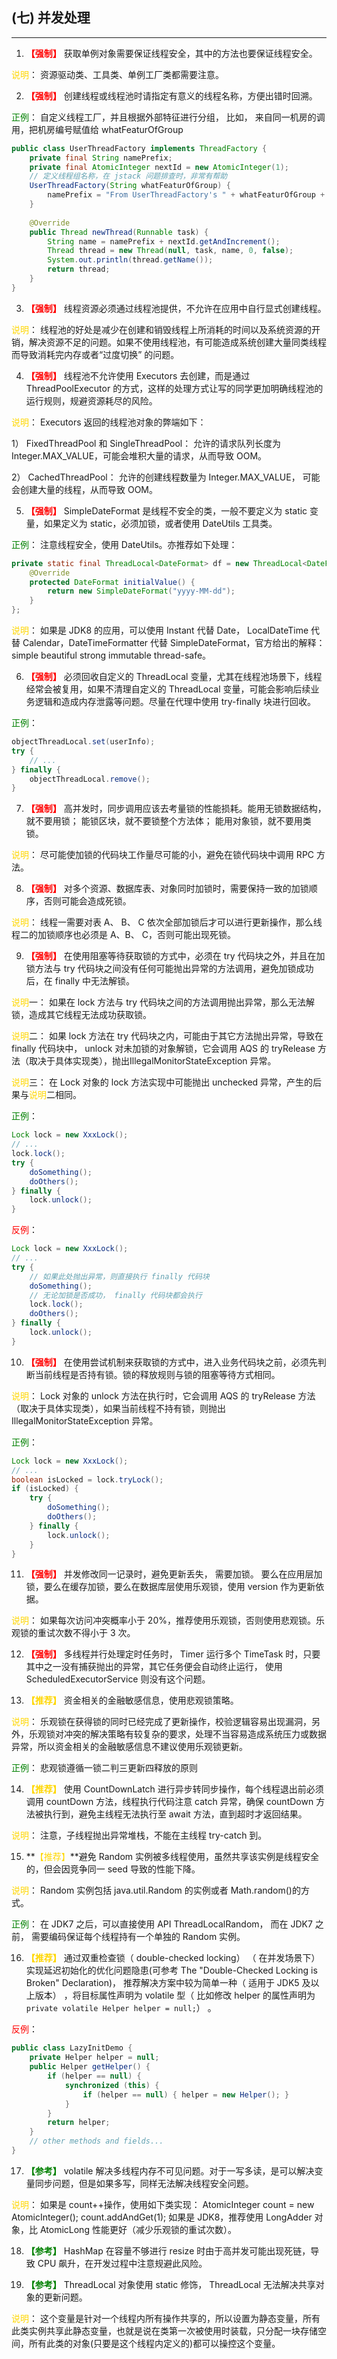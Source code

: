 ## (七) 并发处理 

---

1. **<font color=#FF0000>【强制】</font>**  获取单例对象需要保证线程安全，其中的方法也要保证线程安全。

<font color=#FFD700>说明</font>： 资源驱动类、工具类、单例工厂类都需要注意。


2. **<font color=#FF0000>【强制】</font>**  创建线程或线程池时请指定有意义的线程名称，方便出错时回溯。

<font color=#008000>正例</font>： 自定义线程工厂，并且根据外部特征进行分组， 比如， 来自同一机房的调用，把机房编号赋值给 whatFeaturOfGroup

```java
public class UserThreadFactory implements ThreadFactory {
    private final String namePrefix;
    private final AtomicInteger nextId = new AtomicInteger(1);
    // 定义线程组名称，在 jstack 问题排查时，非常有帮助
    UserThreadFactory(String whatFeaturOfGroup) {
        namePrefix = "From UserThreadFactory's " + whatFeaturOfGroup + "-Worker-";
    }
    
	@Override
    public Thread newThread(Runnable task) {
        String name = namePrefix + nextId.getAndIncrement();
        Thread thread = new Thread(null, task, name, 0, false);
        System.out.println(thread.getName());
        return thread;
    }
}
```


3. **<font color=#FF0000>【强制】</font>**  线程资源必须通过线程池提供，不允许在应用中自行显式创建线程。

<font color=#FFD700>说明</font>： 线程池的好处是减少在创建和销毁线程上所消耗的时间以及系统资源的开销，解决资源不足的问题。如果不使用线程池，有可能造成系统创建大量同类线程而导致消耗完内存或者“过度切换” 的问题。


4. **<font color=#FF0000>【强制】</font>**  线程池不允许使用 Executors 去创建，而是通过 ThreadPoolExecutor 的方式，这样的处理方式让写的同学更加明确线程池的运行规则，规避资源耗尽的风险。

<font color=#FFD700>说明</font>： Executors 返回的线程池对象的弊端如下：

1） FixedThreadPool 和 SingleThreadPool：
允许的请求队列长度为 Integer.MAX_VALUE，可能会堆积大量的请求，从而导致 OOM。

2） CachedThreadPool：
允许的创建线程数量为 Integer.MAX_VALUE， 可能会创建大量的线程，从而导致 OOM。


5. **<font color=#FF0000>【强制】</font>**  SimpleDateFormat 是线程不安全的类，一般不要定义为 static 变量，如果定义为 static，必须加锁，或者使用 DateUtils 工具类。

<font color=#008000>正例</font>： 注意线程安全，使用 DateUtils。亦推荐如下处理：

```java
private static final ThreadLocal<DateFormat> df = new ThreadLocal<DateFormat>() {
    @Override
    protected DateFormat initialValue() {
        return new SimpleDateFormat("yyyy-MM-dd");
    }
};
```

<font color=#FFD700>说明</font>： 如果是 JDK8 的应用，可以使用 Instant 代替 Date， LocalDateTime 代替 Calendar，DateTimeFormatter 代替 SimpleDateFormat，官方给出的解释： simple beautiful strong immutable thread-safe。


6. **<font color=#FF0000>【强制】</font>**  必须回收自定义的 ThreadLocal 变量，尤其在线程池场景下，线程经常会被复用，如果不清理自定义的 ThreadLocal 变量，可能会影响后续业务逻辑和造成内存泄露等问题。尽量在代理中使用 try-finally 块进行回收。

<font color=#008000>正例</font>：

```java
objectThreadLocal.set(userInfo);
try {
    // ...
} finally {
    objectThreadLocal.remove();
}
```


7. **<font color=#FF0000>【强制】</font>**  高并发时，同步调用应该去考量锁的性能损耗。能用无锁数据结构，就不要用锁； 能锁区块，就不要锁整个方法体； 能用对象锁，就不要用类锁。

<font color=#FFD700>说明</font>： 尽可能使加锁的代码块工作量尽可能的小，避免在锁代码块中调用 RPC 方法。


8. **<font color=#FF0000>【强制】</font>**  对多个资源、数据库表、对象同时加锁时，需要保持一致的加锁顺序，否则可能会造成死锁。

<font color=#FFD700>说明</font>： 线程一需要对表 A、 B、 C 依次全部加锁后才可以进行更新操作，那么线程二的加锁顺序也必须是 A、B、 C，否则可能出现死锁。


9. **<font color=#FF0000>【强制】</font>**  在使用阻塞等待获取锁的方式中，必须在 try 代码块之外，并且在加锁方法与 try 代码块之间没有任何可能抛出异常的方法调用，避免加锁成功后，在 finally 中无法解锁。

<font color=#FFD700>说明</font>一： 如果在 lock 方法与 try 代码块之间的方法调用抛出异常，那么无法解锁，造成其它线程无法成功获取锁。

<font color=#FFD700>说明</font>二： 如果 lock 方法在 try 代码块之内，可能由于其它方法抛出异常，导致在 finally 代码块中， unlock 对未加锁的对象解锁，它会调用 AQS 的 tryRelease 方法（取决于具体实现类），抛出IllegalMonitorStateException 异常。

<font color=#FFD700>说明</font>三： 在 Lock 对象的 lock 方法实现中可能抛出 unchecked 异常，产生的后果与<font color=#FFD700>说明</font>二相同。

<font color=#008000>正例</font>：

```java
Lock lock = new XxxLock();
// ...
lock.lock();
try {
    doSomething();
    doOthers();
} finally {
    lock.unlock();
}
```

<font color=#FF0000>反例</font>：

```java
Lock lock = new XxxLock();
// ...
try {
    // 如果此处抛出异常，则直接执行 finally 代码块
    doSomething();
    // 无论加锁是否成功， finally 代码块都会执行
    lock.lock();
    doOthers();
} finally {
    lock.unlock();
}
```

10. **<font color=#FF0000>【强制】</font>**  在使用尝试机制来获取锁的方式中，进入业务代码块之前，必须先判断当前线程是否持有锁。锁的释放规则与锁的阻塞等待方式相同。

<font color=#FFD700>说明</font>： Lock 对象的 unlock 方法在执行时，它会调用 AQS 的 tryRelease 方法（取决于具体实现类），如果当前线程不持有锁，则抛出 IllegalMonitorStateException 异常。

<font color=#008000>正例</font>：

```java
Lock lock = new XxxLock();
// ...
boolean isLocked = lock.tryLock();
if (isLocked) {
    try {
        doSomething();
        doOthers();
    } finally {
        lock.unlock();
    }
}
```


11. **<font color=#FF0000>【强制】</font>**  并发修改同一记录时，避免更新丢失， 需要加锁。 要么在应用层加锁，要么在缓存加锁，要么在数据库层使用乐观锁，使用 version 作为更新依据。

<font color=#FFD700>说明</font>： 如果每次访问冲突概率小于 20%，推荐使用乐观锁，否则使用悲观锁。乐观锁的重试次数不得小于 3 次。


12. **<font color=#FF0000>【强制】</font>**  多线程并行处理定时任务时， Timer 运行多个 TimeTask 时，只要其中之一没有捕获抛出的异常，其它任务便会自动终止运行， 使用 ScheduledExecutorService 则没有这个问题。


13. **<font COLOR=#FFD700>【推荐】</font>** 资金相关的金融敏感信息，使用悲观锁策略。

<font color=#FFD700>说明</font>： 乐观锁在获得锁的同时已经完成了更新操作，校验逻辑容易出现漏洞，另外，乐观锁对冲突的解决策略有较复杂的要求，处理不当容易造成系统压力或数据异常，所以资金相关的金融敏感信息不建议使用乐观锁更新。

<font color=#008000>正例</font>： 悲观锁遵循一锁二判三更新四释放的原则


14. **<font COLOR=#FFD700>【推荐】</font>** 使用 CountDownLatch 进行异步转同步操作，每个线程退出前必须调用 countDown 方法，线程执行代码注意 catch 异常，确保 countDown 方法被执行到，避免主线程无法执行至 await 方法，直到超时才返回结果。

<font color=#FFD700>说明</font>： 注意，子线程抛出异常堆栈，不能在主线程 try-catch 到。


15. **<font COLOR=#FFD700>【推荐】</font>**避免 Random 实例被多线程使用，虽然共享该实例是线程安全的，但会因竞争同一 seed 导致的性能下降。

<font color=#FFD700>说明</font>： Random 实例包括 java.util.Random 的实例或者 Math.random()的方式。

<font color=#008000>正例</font>： 在 JDK7 之后，可以直接使用 API ThreadLocalRandom， 而在 JDK7 之前， 需要编码保证每个线程持有一个单独的 Random 实例。


16. **<font COLOR=#FFD700>【推荐】</font>** 通过双重检查锁（ double-checked locking） （ 在并发场景下） 实现延迟初始化的优化问题隐患(可参考 The "Double-Checked Locking is Broken" Declaration)， 推荐解决方案中较为简单一种（ 适用于 JDK5 及以上版本） ，将目标属性声明为 volatile 型（ 比如修改 helper 的属性声明为`private volatile Helper helper = null;`） 。

<font color=#FF0000>反例</font>：

```java
public class LazyInitDemo {
    private Helper helper = null;
    public Helper getHelper() {
        if (helper == null) {
            synchronized (this) {
                if (helper == null) { helper = new Helper(); }
            }
        }
        return helper;
    }
    // other methods and fields...
}
```

17. **<font color=#008000>【参考】</font>** volatile 解决多线程内存不可见问题。对于一写多读，是可以解决变量同步问题，但是如果多写，同样无法解决线程安全问题。

<font color=#FFD700>说明</font>： 如果是 count++操作，使用如下类实现： AtomicInteger count = new AtomicInteger(); count.addAndGet(1); 如果是 JDK8，推荐使用 LongAdder 对象，比 AtomicLong 性能更好（减少乐观锁的重试次数）。


18. **<font color=#008000>【参考】</font>** HashMap 在容量不够进行 resize 时由于高并发可能出现死链，导致 CPU 飙升，在开发过程中注意规避此风险。


19. **<font color=#008000>【参考】</font>** ThreadLocal 对象使用 static 修饰， ThreadLocal 无法解决共享对象的更新问题。

<font color=#FFD700>说明</font>： 这个变量是针对一个线程内所有操作共享的，所以设置为静态变量，所有此类实例共享此静态变量，也就是说在类第一次被使用时装载，只分配一块存储空间，所有此类的对象(只要是这个线程内定义的)都可以操控这个变量。